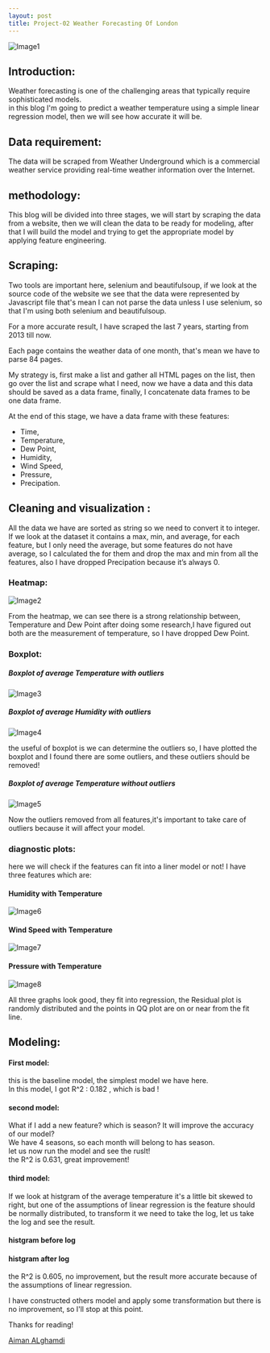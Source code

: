 ```yaml
---
layout: post
title: Project-02 Weather Forecasting Of London
---
```

![Image1]({{site.url}}/images/index.png)

## Introduction: 

Weather forecasting is one of the challenging areas that typically require sophisticated models. <br /> in this blog I'm going to predict a weather temperature using a simple linear regression model, then we will see how accurate it will be.



## Data requirement:

The data will be scraped from Weather Underground which is a commercial weather service providing real-time weather information over the Internet.

## methodology: 

This blog will be divided into three stages, we will start by scraping the data from a website, then we will clean the data to be ready for modeling, after that I will build the model and trying to get the appropriate model by applying feature engineering.

## Scraping:

Two tools are important here, selenium and beautifulsoup, if we look at the source code of the website we see that the data were represented by Javascript file that's mean I can not parse the data unless I use selenium, so that I'm using both selenium and beautifulsoup.

For a more accurate result, I have scraped the last 7 years, starting from 2013 till now.

Each page contains the weather data of one month, that's mean we have to parse 84 pages.

My strategy is, first make a list and gather all HTML pages on the list,  then go over the list and scrape what I need, now we have a data and this data should be saved as a data frame, finally, I concatenate data frames to be one data frame.

At the end of this stage, we have a data frame with these features:
- Time,
- Temperature,
- Dew Point,
- Humidity,
- Wind Speed, 
- Pressure,
- Precipation. 

## Cleaning and visualization :
All the data we have are sorted as string so we need to convert it to integer.<br />
If we look at the dataset it contains a max, min, and average, for each feature, but I only need the average, but some features do not have average, so I calculated the for them and drop the max and min from all the features, also I have dropped Precipation because it’s always 0.
### Heatmap:
![Image2]({{site.url}}/images/heatmap_data.png)

From the heatmap, we can see there is a strong relationship between, Temperature and Dew Point after doing some research,I have figured out both are the measurement of temperature, so I have dropped Dew Point.

### Boxplot:
##### Boxplot of average Temperature with outliers
![Image3]({{site.url}}/images/with_outlier_avg_temp.png)
##### Boxplot of average Humidity with outliers
![Image4]({{site.url}}/images/with_outlier_avg_humid.png)

the useful of boxplot is we can determine the outliers so, I have plotted the boxplot and I found there are some outliers, and these outliers should be removed!
##### Boxplot of average Temperature without outliers
![Image5]({{site.url}}/images/remove_outlier.png)

Now the outliers removed from all features,it's important to take care of outliers because it will affect your model.

### diagnostic plots:
here we will check if the features can fit into a liner model or not!
I have three features which are:
#### Humidity with Temperature
![Image6]({{site.url}}/images/diagnostic_plot_2.png)
#### Wind Speed with Temperature
![Image7]({{site.url}}/images/diagnostic_plot_3.png)
#### Pressure with Temperature
![Image8]({{site.url}}/images/diagnostic_plot_4.png)

All three graphs look good, they fit into regression, the Residual plot is randomly distributed and the points in QQ plot are on or near from the fit line.

## Modeling:
#### First model:
this is the baseline model, the simplest model we have here.<br />
In this model, I got R^2 : 0.182 , which is bad !<br />

#### second model: 
What if I add a new feature? which is season? It will improve the accuracy of our model?<br />
We have 4 seasons, so each month will belong to has season. <br /> 
let us now run the model and see the ruslt!<br />
the R^2 is 0.631, great improvement!
#### third model:
If we look at histgram of the average temperature it's a little bit  skewed to right, but one of the assumptions of linear regression is the feature should be normally distributed, to transform it we need to take the log, let us take the log and see the result.
#### histgram before log 
#### histgram after log
the R^2 is 0.605, no improvement, but the result more accurate because of the assumptions of linear regression.

I have constructed others model and apply some transformation but there is no improvement, so I'll stop at this point. 


Thanks for reading!


[Aiman ALghamdi](http://linkedin.com/in/aiman-alghamdi)
